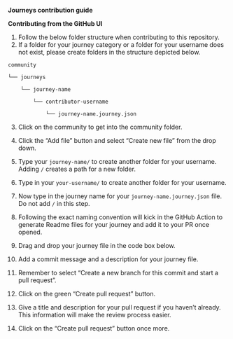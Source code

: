 **Journeys contribution guide**

**Contributing from the GitHub UI**



1. Follow the below folder structure when contributing to this repository.
2. If a folder for your journey category or a folder for your username does not exist, please create folders in the structure depicted below. 


```
community

└── journeys

    └── journey-name

        └── contributor-username

            └── journey-name.journey.json
```



3. Click on the community to get into the community folder.
4. Click the “Add file” button and select  “Create new file” from the drop down.

6. Type your `journey-name/` to create another folder for your username. Adding `/` creates a path for a new folder. 
7. Type in your `your-username/` to create another folder for your username.
8. Now type in the journey name for your `journey-name.journey.json` file. Do not add `/` in this step. 
9. Following the exact naming convention will kick in the GitHub Action to generate Readme files for your journey and add it to your PR once opened.
10. Drag and drop your journey file in the code box below.
11. Add a commit message and a description for your journey file.
12. Remember to select “Create a new branch for this commit and start a pull request”.
13. Click on the green “Create pull request” button.
14. Give a title and description for your pull request if you haven’t already. This information will make the review process easier.
15. Click on the “Create pull request” button once more.

